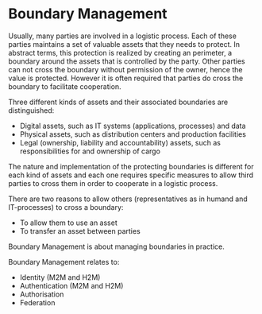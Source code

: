 # Boundary Management

Usually, many parties are involved in a logistic process. Each of these parties maintains a set of valuable assets that they needs to protect. In abstract terms, this protection is realized by creating an perimeter, a boundary around the assets that is controlled by the party. Other parties can not cross the boundary without permission of the owner, hence the value is protected. However it is often required that parties do cross the boundary to facilitate cooperation.

Three different kinds of assets and their associated boundaries are distinguished:

* Digital assets, such as IT systems (applications, processes) and data
* Physical assets, such as distribution centers and production facilities
* Legal (ownership, liability and accountability) assets, such as responsibilities for and ownership of cargo

The nature and implementation of the protecting boundaries is different for each kind of assets and each one requires specific measures to allow third parties to cross them in order to cooperate in a logistic process.

There are two reasons to allow others (representatives as in humand and IT-processes) to cross a boundary:

* To allow them to use an asset
* To transfer an asset between parties

Boundary Management is about managing boundaries in practice.

Boundary Management relates to:

* Identity (M2M and H2M)
* Authentication (M2M and H2M)
* Authorisation
* Federation
